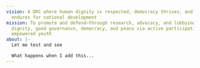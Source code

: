 ```yaml
---
vision: A DRC where human dignity is respected, democracy thrives, and peace
  endures for national development
mission: To promote and defend—through research, advocacy, and lobbying—human
  dignity, good governance, democracy, and peace via active participation of
  empowered youth
about: |-
  Let me test and see

  What happens when I add this...
---
```

